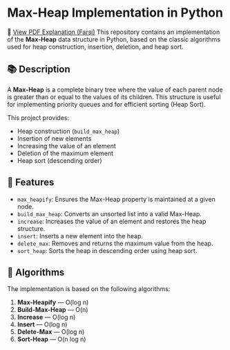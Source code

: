 # Max-Heap Implementation in Python

📄 [View PDF Explanation (Farsi)](Max-Heap.pdf)
This repository contains an implementation of the **Max-Heap** data structure in Python, based on the classic algorithms used for heap construction, insertion, deletion, and heap sort.

## 📚 Description

A **Max-Heap** is a complete binary tree where the value of each parent node is greater than or equal to the values of its children. This structure is useful for implementing priority queues and for efficient sorting (Heap Sort).

This project provides:

- Heap construction (`build_max_heap`)
- Insertion of new elements
- Increasing the value of an element
- Deletion of the maximum element
- Heap sort (descending order)

## 📌 Features

- `max_heapify`: Ensures the Max-Heap property is maintained at a given node.
- `build_max_heap`: Converts an unsorted list into a valid Max-Heap.
- `increase`: Increases the value of an element and restores the heap structure.
- `insert`: Inserts a new element into the heap.
- `delete_max`: Removes and returns the maximum value from the heap.
- `sort_heap`: Sorts the heap in descending order using heap sort.

## 🧠 Algorithms

The implementation is based on the following algorithms:

1. **Max-Heapify** — O(log n)
2. **Build-Max-Heap** — O(n)
3. **Increase** — O(log n)
4. **Insert** — O(log n)
5. **Delete-Max** — O(log n)
6. **Sort-Heap** — O(n log n)

